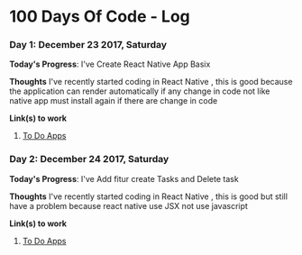 # 100 Days Of Code - Log

### Day 1: December 23 2017, Saturday

**Today's Progress**: I've Create React Native App Basix

**Thoughts** I've recently started coding in React Native , this is good because the application can render automatically if any change in code not like native app must install again if there are change in code

**Link(s) to work**
1. [To Do Apps](https://github.com/ataufiq123/react-native-todos-app)

### Day 2: December 24 2017, Saturday

**Today's Progress**: I've Add fitur create Tasks and Delete task

**Thoughts** I've recently started coding in React Native , this is good but still have a problem because react native use JSX not use javascript

**Link(s) to work**
1. [To Do Apps](https://github.com/ataufiq123/react-native-todos-app)

